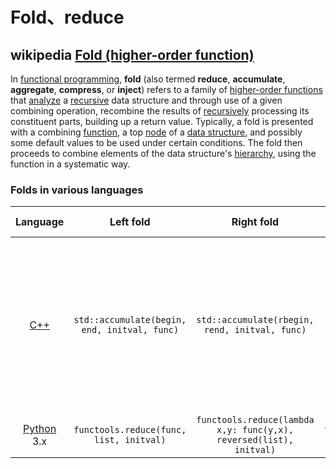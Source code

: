 # Fold、reduce



## wikipedia [Fold (higher-order function)](https://en.wikipedia.org/wiki/Fold_(higher-order_function))

In [functional programming](https://en.wikipedia.org/wiki/Functional_programming), **fold** (also termed **reduce**, **accumulate**, **aggregate**, **compress**, or **inject**) refers to a family of [higher-order functions](https://en.wikipedia.org/wiki/Higher-order_function) that [analyze](https://en.wikipedia.org/wiki/Analysis) a [recursive](https://en.wikipedia.org/wiki/Recursive_data_type) data structure and through use of a given combining operation, recombine the results of [recursively](https://en.wikipedia.org/wiki/Recursion) processing its constituent parts, building up a return value. Typically, a fold is presented with a combining [function](https://en.wikipedia.org/wiki/Subroutine), a top [node](https://en.wikipedia.org/wiki/Node_(computer_science)) of a [data structure](https://en.wikipedia.org/wiki/Data_structure), and possibly some default values to be used under certain conditions. The fold then proceeds to combine elements of the data structure's [hierarchy](https://en.wikipedia.org/wiki/Hierarchy), using the function in a systematic way.

### Folds in various languages

|                           Language                           |                  Left fold                   |                          Right fold                          | Left fold without initial value |             Right fold without initial value              |                            Notes                             |
| :----------------------------------------------------------: | :------------------------------------------: | :----------------------------------------------------------: | :-----------------------------: | :-------------------------------------------------------: | :----------------------------------------------------------: |
|         [C++](https://infogalactic.com/info/C%2B%2B)         | `std::accumulate(begin, end, initval, func)` |        `std::accumulate(rbegin, rend, initval, func)`        |                                 |                                                           | in header `<numeric>` *begin*, *end*, *rbegin*, *rend* are iterators *func* can be a [function pointer](https://infogalactic.com/info/Function_pointer) or a [function object](https://infogalactic.com/info/Function_object) |
| [Python](https://infogalactic.com/info/Python_(programming_language)) 3.x |   `functools.reduce(func, list, initval)`    | `functools.reduce(lambda x,y: func(y,x), reversed(list), initval)` | `functools.reduce(func, list)`  | `functools.reduce(lambda x,y: func(y,x), reversed(list))` | In module *functools*.[[2\]](https://infogalactic.com/info/Fold_(higher-order_function)#cite_note-2) |